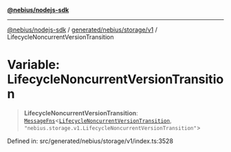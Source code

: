 [**@nebius/nodejs-sdk**](../../../../../README.md)

---

[@nebius/nodejs-sdk](../../../../../README.md) / [generated/nebius/storage/v1](../README.md) / LifecycleNoncurrentVersionTransition

# Variable: LifecycleNoncurrentVersionTransition

> **LifecycleNoncurrentVersionTransition**: [`MessageFns`](../../../../../runtime/protos/core/interfaces/MessageFns.md)\<[`LifecycleNoncurrentVersionTransition`](../interfaces/LifecycleNoncurrentVersionTransition.md), `"nebius.storage.v1.LifecycleNoncurrentVersionTransition"`\>

Defined in: src/generated/nebius/storage/v1/index.ts:3528
